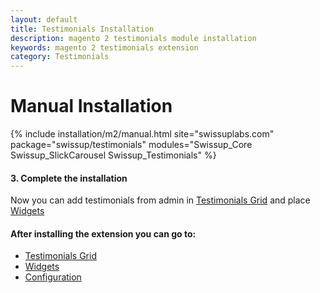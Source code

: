 ```yaml
---
layout: default
title: Testimonials Installation
description: magento 2 testimonials module installation
keywords: magento 2 testimonials extension
category: Testimonials
---
```


# Manual Installation

{% include installation/m2/manual.html site="swissuplabs.com" package="swissup/testimonials" modules="Swissup_Core Swissup_SlickCarousel Swissup_Testimonials" %}

#### 3. Complete the installation

Now you can add testimonials from admin in [Testimonials Grid][testimonials_grid] and place [Widgets][widgets]

#### After installing the extension you can go to:

* [Testimonials Grid][testimonials_grid]
* [Widgets][widgets]
* [Configuration][configuration]

[testimonials_grid]: /m2/extensions/testimonials/admin-interfaces/#testimonials-grid
[widgets]: /m2/extensions/testimonials/widgets
[configuration]: /m2/extensions/testimonials/configuration
